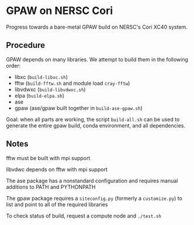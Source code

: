 # GPAW on NERSC Cori

Progress towards a bare-metal GPAW build on NERSC's Cori XC40 system.

## Procedure

GPAW depends on many libraries. We attempt to build them in the following order:

- libxc (`build-libxc.sh`)
- fftw (`build-fftw.sh` and module load `cray-fftw`)
- libvdwxc (`build-libvdwxc.sh`)
- elpa (`build-elpa.sh`)
- ase
- gpaw (ase/gpaw built together in `build-ase-gpaw.sh`)

Goal: when all parts are working, the script `build-all.sh` can be used to
generate the entire gpaw build, conda environment, and all dependencies.

## Notes

fftw must be built with mpi support

libvdwc depends on fftw with mpi support

The ase package has a nonstandard configuration and requires manual additions
to PATH and PYTHONPATH

The gpaw package requires a `siteconfig.py` (formerly a `customize.py`) to list
and point to all of the required libraries

To check status of build, request a compute node and `./test.sh`






